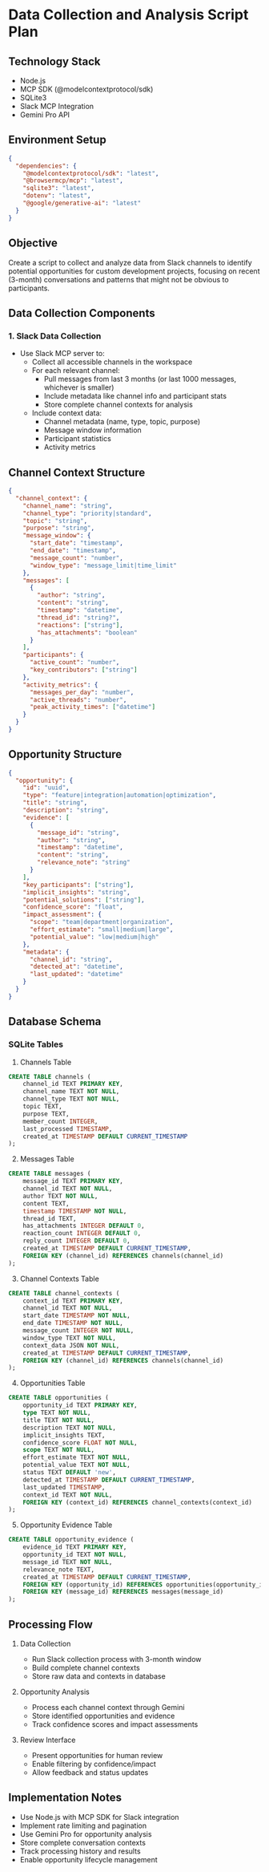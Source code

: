 # Data Collection and Analysis Script Plan

## Technology Stack
- Node.js
- MCP SDK (@modelcontextprotocol/sdk)
- SQLite3
- Slack MCP Integration
- Gemini Pro API

## Environment Setup
```json
{
  "dependencies": {
    "@modelcontextprotocol/sdk": "latest",
    "@browsermcp/mcp": "latest",
    "sqlite3": "latest",
    "dotenv": "latest",
    "@google/generative-ai": "latest"
  }
}
```

## Objective
Create a script to collect and analyze data from Slack channels to identify potential opportunities for custom development projects, focusing on recent (3-month) conversations and patterns that might not be obvious to participants.

## Data Collection Components

### 1. Slack Data Collection
- Use Slack MCP server to:
  - Collect all accessible channels in the workspace
  - For each relevant channel:
    - Pull messages from last 3 months (or last 1000 messages, whichever is smaller)
    - Include metadata like channel info and participant stats
    - Store complete channel contexts for analysis
  - Include context data:
    - Channel metadata (name, type, topic, purpose)
    - Message window information
    - Participant statistics
    - Activity metrics

## Channel Context Structure
```json
{
  "channel_context": {
    "channel_name": "string",
    "channel_type": "priority|standard",
    "topic": "string",
    "purpose": "string",
    "message_window": {
      "start_date": "timestamp",
      "end_date": "timestamp",
      "message_count": "number",
      "window_type": "message_limit|time_limit"
    },
    "messages": [
      {
        "author": "string",
        "content": "string",
        "timestamp": "datetime",
        "thread_id": "string?",
        "reactions": ["string"],
        "has_attachments": "boolean"
      }
    ],
    "participants": {
      "active_count": "number",
      "key_contributors": ["string"]
    },
    "activity_metrics": {
      "messages_per_day": "number",
      "active_threads": "number",
      "peak_activity_times": ["datetime"]
    }
  }
}
```

## Opportunity Structure
```json
{
  "opportunity": {
    "id": "uuid",
    "type": "feature|integration|automation|optimization",
    "title": "string",
    "description": "string",
    "evidence": [
      {
        "message_id": "string",
        "author": "string",
        "timestamp": "datetime",
        "content": "string",
        "relevance_note": "string"
      }
    ],
    "key_participants": ["string"],
    "implicit_insights": "string",
    "potential_solutions": ["string"],
    "confidence_score": "float",
    "impact_assessment": {
      "scope": "team|department|organization",
      "effort_estimate": "small|medium|large",
      "potential_value": "low|medium|high"
    },
    "metadata": {
      "channel_id": "string",
      "detected_at": "datetime",
      "last_updated": "datetime"
    }
  }
}
```

## Database Schema

### SQLite Tables

1. Channels Table
```sql
CREATE TABLE channels (
    channel_id TEXT PRIMARY KEY,
    channel_name TEXT NOT NULL,
    channel_type TEXT NOT NULL,
    topic TEXT,
    purpose TEXT,
    member_count INTEGER,
    last_processed TIMESTAMP,
    created_at TIMESTAMP DEFAULT CURRENT_TIMESTAMP
);
```

2. Messages Table
```sql
CREATE TABLE messages (
    message_id TEXT PRIMARY KEY,
    channel_id TEXT NOT NULL,
    author TEXT NOT NULL,
    content TEXT,
    timestamp TIMESTAMP NOT NULL,
    thread_id TEXT,
    has_attachments INTEGER DEFAULT 0,
    reaction_count INTEGER DEFAULT 0,
    reply_count INTEGER DEFAULT 0,
    created_at TIMESTAMP DEFAULT CURRENT_TIMESTAMP,
    FOREIGN KEY (channel_id) REFERENCES channels(channel_id)
);
```

3. Channel Contexts Table
```sql
CREATE TABLE channel_contexts (
    context_id TEXT PRIMARY KEY,
    channel_id TEXT NOT NULL,
    start_date TIMESTAMP NOT NULL,
    end_date TIMESTAMP NOT NULL,
    message_count INTEGER NOT NULL,
    window_type TEXT NOT NULL,
    context_data JSON NOT NULL,
    created_at TIMESTAMP DEFAULT CURRENT_TIMESTAMP,
    FOREIGN KEY (channel_id) REFERENCES channels(channel_id)
);
```

4. Opportunities Table
```sql
CREATE TABLE opportunities (
    opportunity_id TEXT PRIMARY KEY,
    type TEXT NOT NULL,
    title TEXT NOT NULL,
    description TEXT NOT NULL,
    implicit_insights TEXT,
    confidence_score FLOAT NOT NULL,
    scope TEXT NOT NULL,
    effort_estimate TEXT NOT NULL,
    potential_value TEXT NOT NULL,
    status TEXT DEFAULT 'new',
    detected_at TIMESTAMP DEFAULT CURRENT_TIMESTAMP,
    last_updated TIMESTAMP,
    context_id TEXT NOT NULL,
    FOREIGN KEY (context_id) REFERENCES channel_contexts(context_id)
);
```

5. Opportunity Evidence Table
```sql
CREATE TABLE opportunity_evidence (
    evidence_id TEXT PRIMARY KEY,
    opportunity_id TEXT NOT NULL,
    message_id TEXT NOT NULL,
    relevance_note TEXT,
    created_at TIMESTAMP DEFAULT CURRENT_TIMESTAMP,
    FOREIGN KEY (opportunity_id) REFERENCES opportunities(opportunity_id),
    FOREIGN KEY (message_id) REFERENCES messages(message_id)
);
```

## Processing Flow

1. Data Collection
   - Run Slack collection process with 3-month window
   - Build complete channel contexts
   - Store raw data and contexts in database

2. Opportunity Analysis
   - Process each channel context through Gemini
   - Store identified opportunities and evidence
   - Track confidence scores and impact assessments

3. Review Interface
   - Present opportunities for human review
   - Enable filtering by confidence/impact
   - Allow feedback and status updates

## Implementation Notes

- Use Node.js with MCP SDK for Slack integration
- Implement rate limiting and pagination
- Use Gemini Pro for opportunity analysis
- Store complete conversation contexts
- Track processing history and results
- Enable opportunity lifecycle management
